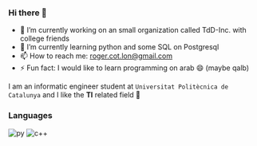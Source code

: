 ### Hi there 👋

- 🔭 I’m currently working on an small organization called TdD-Inc. with college friends
- 🌱 I’m currently learning python and some SQL on Postgresql
- 📫 How to reach me: roger.cot.lon@gmail.com
- ⚡ Fun fact: I would like to learn programming on arab 😄 (maybe qalb)

I am an informatic engineer student at `Universitat Politècnica de Catalunya` and I like the **TI** related field 🙌

###                                                                         Languages          
![py](https://github.com/RogerCL24/RogerCL24/assets/90930371/ecf0e4cc-b5b9-404f-9bb1-f14736fdcf00)
![c++](https://github.com/RogerCL24/RogerCL24/assets/90930371/d4221803-b9d2-443f-b3bf-8d209165d72f)

